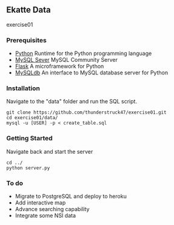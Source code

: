 ## Ekatte Data

exercise01

### Prerequisites

* [Python](https://www.python.org/downloads/) Runtime for the Python programming language
* [MySQL Sever](https://dev.mysql.com/downloads/mysql/) MySQL Community Server
* [Flask](http://flask.pocoo.org/) A microframework for Python
* [MySQLdb](http://mysql-python.sourceforge.net/MySQLdb.html) An interface to MySQL database server for Python

### Installation

Navigate to the "data" folder and run the SQL script.
````
git clone https://github.com/thunderstruck47/exercise01.git
cd exercise01/data/
mysql -u [USER] -p < create_table.sql
````

### Getting Started

Navigate back and start the server

````
cd ../
python server.py
````

### To do

* Migrate to PostgreSQL and deploy to heroku
* Add interactive map
* Advance searching capability
* Integrate some NSI data
